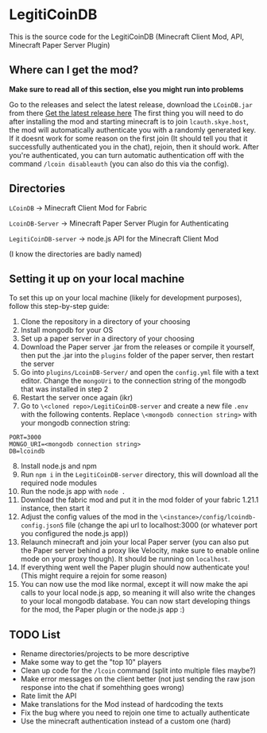 # LegitiCoinDB
This is the source code for the LegitiCoinDB (Minecraft Client Mod, API, Minecraft Paper Server Plugin)

## Where can I get the mod?
**Make sure to read all of this section, else you might run into problems**

Go to the releases and select the latest release, download the `LCoinDB.jar` from there
[Get the latest release here](https://github.com/PilkeySEK/LegitiCoinDB/releases/latest)
The first thing you will need to do after installing the mod and starting minecraft is to join `lcauth.skye.host`, the mod will automatically authenticate you with a randomly generated key. If it doesnt work for some reason on the first join (It should tell you that it successfully authenticated you in the chat), rejoin, then it should work. After you're authenticated, you can turn automatic authentication off with the command `/lcoin disableauth` (you can also do this via the config).

## Directories
`LCoinDB` -> Minecraft Client Mod for Fabric

`LcoinDB-Server` -> Minecraft Paper Server Plugin for Authenticating

`LegitiCoinDB-server` -> node.js API for the Minecraft Client Mod

(I know the directories are badly named)

## Setting it up on your local machine
To set this up on your local machine (likely for development purposes), follow this step-by-step guide:
1. Clone the repository in a directory of your choosing
2. Install mongodb for your OS
3. Set up a paper server in a directory of your choosing
4. Download the Paper server .jar from the releases or compile it yourself, then put the .jar into the `plugins` folder of the paper server, then restart the server
5. Go into `plugins/LcoinDB-Server/` and open the `config.yml` file with a text editor. Change the `mongoUri` to the connection string of the mongodb that was installed in step 2
6. Restart the server once again (ikr)
7. Go to `\<cloned repo>/LegitiCoinDB-server` and create a new file `.env` with the following contents. Replace `\<mongodb connection string>` with your mongodb connection string:
```
PORT=3000
MONGO_URI=<mongodb connection string>
DB=lcoindb
```
8. Install node.js and npm
9. Run `npm i` in the `LegitiCoinDB-server` directory, this will download all the required node modules
10. Run the node.js app with `node .`
11. Download the fabric mod and put it in the mod folder of your fabric 1.21.1 instance, then start it
12. Adjust the config values of the mod in the `\<instance>/config/lcoindb-config.json5` file (change the api url to localhost:3000 (or whatever port you configured the node.js app))
13. Relaunch minecraft and join your local Paper server (you can also put the Paper server behind a proxy like Velocity, make sure to enable online mode on your proxy though). It should be running on `localhost`.
14. If everything went well the Paper plugin should now authenticate you! (This might require a rejoin for some reason)
15. You can now use the mod like normal, except it will now make the api calls to your local node.js app, so meaning it will also write the changes to your local mongodb database. You can now start developing things for the mod, the Paper plugin or the node.js app :)

## TODO List
- Rename directories/projects to be more descriptive
- Make some way to get the "top 10" players
- Clean up code for the `/lcoin` command (split into multiple files maybe?)
- Make error messages on the client better (not just sending the raw json response into the chat if somehthing goes wrong)
- Rate limit the API
- Make translations for the Mod instead of hardcoding the texts
- Fix the bug where you need to rejoin one time to actually authenticate
- Use the minecraft authentication instead of a custom one (hard)
